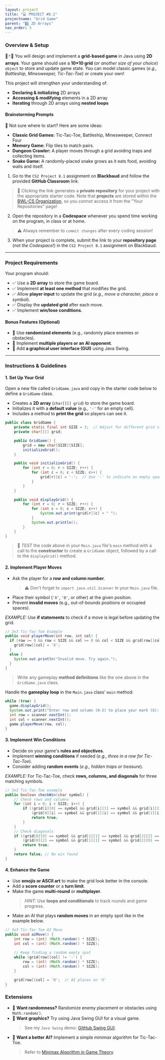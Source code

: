 ```yaml
---
layout: project
title: "💻 PROJECT #8.1"
projectname: "Grid Game"
parent: "8️⃣ 2D Arrays"
nav_order: 5
---
```


### Overview & Setup

🎲🃏🧩 You will design and implement a **grid-based game** in Java using **2D arrays**. Your game should use a **10×10 grid** (_or another size of your choice_) `object` to store and update game state. You can model classic games (_e.g., Battleship, Minesweeper, Tic-Tac-Toe_) or create your own!

This project will strengthen your understanding of:
- **Declaring & initializing** 2D arrays
- **Accessing & modifying** elements in a 2D array
- **Iterating** through 2D arrays using **nested loops**

#### Brainstorming Prompts
🧠 Not sure where to start? Here are some ideas:
- **Classic Grid Games:** Tic-Tac-Toe, Battleship, Minesweeper, Connect Four
- **Memory Game:** Flip tiles to match pairs.
- **Dungeon Crawler:** A player moves through a grid avoiding traps and collecting items.
- **Snake Game:** A randomly-placed snake grows as it eats food, avoiding walls and itself.

<div class="setup" markdown="block">

1. Go to the `CS2 Project 8.1` assignment on **Blackbaud** and follow the provided **GitHub Classroom** link.
  > 📁 Clicking the link generates a **private repository** for your project with the appropriate starter code. Note that **projects** are stored within the [BWL-CS Organization](https://github.com/BWL-CS), so you _cannot_ access it from the "Your Repositories" page!
2. Open the repository in a **Codespace** whenever you spend time working on the program, in class or at home. 
  > ⚠️ Always remember to `commit changes` after every coding session!
3. When your project is complete, submit the link to your **repository page** (*not the Codespace!*) in the `CS2 Project 8.1` assignment on Blackbaud.

</div>

---

### Project Requirements
Your program should:
- ✅ Use a **2D array** to store the game board.  
- ✅ Implement **at least one method** that modifies the grid.  
- ✅ Allow **player input** to update the grid (_e.g., move a character, place a symbol_).  
- ✅ Display the **updated grid** after each move.  
- ✅ Implement **win/lose conditions**.  

#### Bonus Features (Optional)
- 🌟 Use **randomized elements** (e.g., randomly place enemies or obstacles).  
- 🌟 Implement **multiple players or an AI opponent**.  
- 🌟 Add **a graphical user interface (GUI)** using Java Swing.

---

### Instructions & Guidelines

#### 1. Set Up Your Grid

<div class="task" markdown="block">
  
Open a new file called `GridGame.java` and copy in the starter code below to define a `GridGame` class.

- Creates a **2D array** (`char[][] grid`) to store the game board.
- Initializes it with a **default value** (e.g., `'-'` for an empty cell).
- Includes a method to **print the grid** so players can see it.
  
```java
public class GridGame {
    private static final int SIZE = 3;  // Adjust for different grid sizes
    private char[][] grid;

    public GridGame() {
        grid = new char[SIZE][SIZE]; 
        initializeGrid();
    }

    public void initializeGrid() {
        for (int r = 0; r < SIZE; r++) {
            for (int c = 0; c < SIZE; c++) {
                grid[r][c] = '-';  // Use '-' to indicate an empty space
            }
        }
    }

    public void displayGrid() {
        for (int r = 0; r < SIZE; r++) {
            for (int c = 0; c < SIZE; c++) {
                System.out.print(grid[r][c] + " ");
            }
            System.out.println();
        }
    }
}
```
> 🧪 _TEST_ the code above in your `Main.java` file's `main` method with a call to the **constructor** to create a `GridGame` object, followed by a call to the `displayGrid()` method.

</div>

#### 2. Implement Player Moves

<div class="task" markdown="block">

- Ask the player for a **row and column number**.
  > ⚠️ Don't forget to `import java.util.Scanner` in your `Main.java` file.
- Place their symbol (`'X'`, `'O'`, or other) at the given position.
- Prevent **invalid moves** (e.g., out-of-bounds positions or occupied spaces).

_EXAMPLE:_ Use **if statements** to check if a move is legal before updating the grid.

```java
// 3x3 Tic-Tac-Toe Example
public void playerMove(int row, int col) {
  if (row >= 0 && row < SIZE && col >= 0 && col < SIZE && grid[row][col] == '-') {
    grid[row][col] = 'X';
  }
  else {
    System.out.println("Invalid move. Try again.");
  }
}
```
> Write any gameplay **method definitions** like the one above in the `GridGame.java` class.

Handle the **gameplay loop** in the `Main.java` class' `main` method:
```java
while (true) {
  game.displayGrid();
  System.out.print("Enter row and column (0-2) to place your mark (X): ");
  int row = scanner.nextInt();
  int col = scanner.nextInt();
  game.playerMove(row, col);
}
```

</div>

#### 3. Implement Win Conditions

<div class="task" markdown="block">

- Decide on your game's **rules and objectives**.
- Implement **winning conditions** if needed (_e.g., three in a row for Tic-Tac-Toe_).
- Consider adding **random events** (_e.g., hidden traps or treasure_).

*EXAMPLE:* For Tic-Tac-Toe, check **rows, columns, and diagonals** for three matching symbols.
```java
// 3x3 Tic-Tac-Toe example
public boolean checkWin(char symbol) {
    // Check rows and columns
    for (int i = 0; i < SIZE; i++) {
        if ((grid[i][0] == symbol && grid[i][1] == symbol && grid[i][2] == symbol) || 
            (grid[0][i] == symbol && grid[1][i] == symbol && grid[2][i] == symbol)) {
            return true;
        }
    }
    // Check diagonals
    if ((grid[0][0] == symbol && grid[1][1] == symbol && grid[2][2] == symbol) ||
        (grid[0][2] == symbol && grid[1][1] == symbol && grid[2][0] == symbol)) {
        return true;
    }
    return false; // No win found
}
```

</div>

#### 4. Enhance the Game

<div class="task" markdown="block">

- Use **emojis or ASCII art** to make the grid look better in the console.
- Add a **score counter** or a **turn limit**.
- Make the game **multi-round** or **multiplayer**.
  > *HINT:* Use **loops and conditionals** to track rounds and game progress.
- Make an AI that plays **random moves** in an empty spot like in the example below.

```java
// 3x3 Tic-Tac-Toe AI Move
public void aiMove() {
    int row = (int) (Math.random() * SIZE);
    int col = (int) (Math.random() * SIZE);
    
    // Keep finding a random empty spot
    while (grid[row][col] != '-') {
        row = (int) (Math.random() * SIZE);
        col = (int) (Math.random() * SIZE);
    }

    grid[row][col] = 'O';  // AI places an 'O'
}
```

</div>

### Extensions
- 🎲 **Want randomness?** Randomize enemy placement or obstacles using `Math.random()`.
- 🎨 **Want graphics?** Try using Java Swing GUI for a visual game.
  > See my `Java Swing` demo: [GitHub Swing GUI](https://github.com/katerinanavab/JavaGUI-Demo). 
- 🤖 **Want a better AI?** Implement a simple _minimax_ algorithm for Tic-Tac-Toe.
  > Refer to [Minimax Algorithm in Game Theory](https://www.geeksforgeeks.org/minimax-algorithm-in-game-theory-set-1-introduction/).


